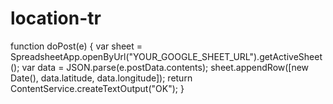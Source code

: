 # location-tr
function doPost(e) {
  var sheet = SpreadsheetApp.openByUrl("YOUR_GOOGLE_SHEET_URL").getActiveSheet();
  var data = JSON.parse(e.postData.contents);
  sheet.appendRow([new Date(), data.latitude, data.longitude]);
  return ContentService.createTextOutput("OK");
}
